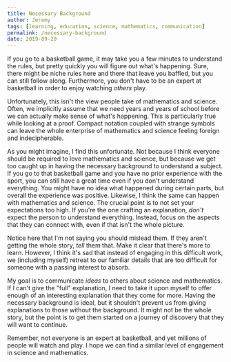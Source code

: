 ```yaml
---
title: Necessary Background
author: Jeremy
tags: [learning, education, science, mathematics, communication]
permalink: /necessary-background
date: 2019-09-20
---
```


If you go to a basketball game, it may take you a few minutes to understand the rules, but pretty quickly you will figure out what's happening. Sure, there might be niche rules here and there that leave you baffled, but you can still follow along. Furthermore, you don't have to be an expert at basketball in order to enjoy watching *others* play.

Unfortunately, this isn't the view people take of mathematics and science. Often, we implicitly assume that we need years and years of school before we can actually make sense of what's happening. This is particularly true while looking at a proof. Compact notation coupled with strange symbols can leave the whole enterprise of mathematics and science feeling foreign and indecipherable.

As you might imagine, I find this unfortunate. Not because I think everyone should be required to love mathematics and science, but because we get too caught up in having the necessary background to understand a subject. If you go to that basketball game and you have no prior experience with the sport, you can still have a great time even if you don't understand everything. You might have no idea what happened during certain parts, but overall the experience was positive. Likewise, I think the same can happen with mathematics and science. The crucial point is to not set your expectations too high. If you're the one crafting an explanation, *don't* expect the person to understand everything. Instead, focus on the aspects that they can connect with, even if that isn't the whole picture.

Notice here that I'm not saying you should mislead them. If they aren't getting the whole story, *tell* them that. Make it clear that there's more to learn. However, I think it's sad that instead of engaging in this difficult work, we (including myself) retreat to our familiar details that are too difficult for someone with a passing interest to absorb.

My goal is to communicate *ideas* to others about science and mathematics. If I can't give the "full" explanation, I need to take it upon myself to offer enough of an interesting explanation that they come for more. Having the necessary background is ideal, but it shouldn't prevent us from giving explanations to those without the background. It might not be the whole story, but the point is to get them started on a journey of discovery that they will want to continue.

Remember, not everyone is an expert at basketball, and yet millions of people will watch and play. I hope we can find a similar level of engagement in science and mathematics.
